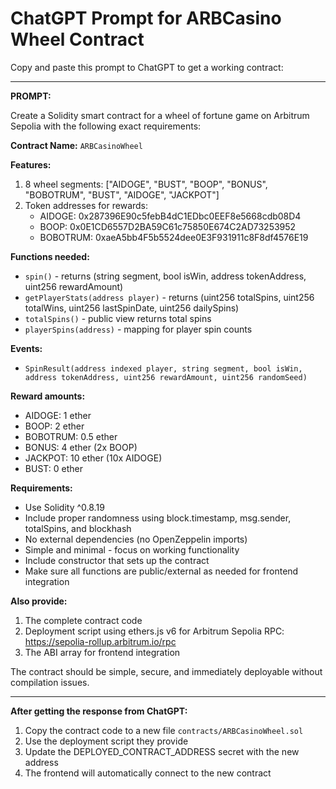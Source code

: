 # ChatGPT Prompt for ARBCasino Wheel Contract

Copy and paste this prompt to ChatGPT to get a working contract:

---

**PROMPT:**

Create a Solidity smart contract for a wheel of fortune game on Arbitrum Sepolia with the following exact requirements:

**Contract Name:** `ARBCasinoWheel`

**Features:**
1. 8 wheel segments: ["AIDOGE", "BUST", "BOOP", "BONUS", "BOBOTRUM", "BUST", "AIDOGE", "JACKPOT"]
2. Token addresses for rewards:
   - AIDOGE: 0x287396E90c5febB4dC1EDbc0EEF8e5668cdb08D4
   - BOOP: 0x0E1CD6557D2BA59C61c75850E674C2AD73253952
   - BOBOTRUM: 0xaeA5bb4F5b5524dee0E3F931911c8F8df4576E19

**Functions needed:**
- `spin()` - returns (string segment, bool isWin, address tokenAddress, uint256 rewardAmount)
- `getPlayerStats(address player)` - returns (uint256 totalSpins, uint256 totalWins, uint256 lastSpinDate, uint256 dailySpins)
- `totalSpins()` - public view returns total spins
- `playerSpins(address)` - mapping for player spin counts

**Events:**
- `SpinResult(address indexed player, string segment, bool isWin, address tokenAddress, uint256 rewardAmount, uint256 randomSeed)`

**Reward amounts:**
- AIDOGE: 1 ether
- BOOP: 2 ether  
- BOBOTRUM: 0.5 ether
- BONUS: 4 ether (2x BOOP)
- JACKPOT: 10 ether (10x AIDOGE)
- BUST: 0 ether

**Requirements:**
- Use Solidity ^0.8.19
- Include proper randomness using block.timestamp, msg.sender, totalSpins, and blockhash
- No external dependencies (no OpenZeppelin imports)
- Simple and minimal - focus on working functionality
- Include constructor that sets up the contract
- Make sure all functions are public/external as needed for frontend integration

**Also provide:**
1. The complete contract code
2. Deployment script using ethers.js v6 for Arbitrum Sepolia RPC: https://sepolia-rollup.arbitrum.io/rpc
3. The ABI array for frontend integration

The contract should be simple, secure, and immediately deployable without compilation issues.

---

**After getting the response from ChatGPT:**
1. Copy the contract code to a new file `contracts/ARBCasinoWheel.sol`
2. Use the deployment script they provide
3. Update the DEPLOYED_CONTRACT_ADDRESS secret with the new address
4. The frontend will automatically connect to the new contract